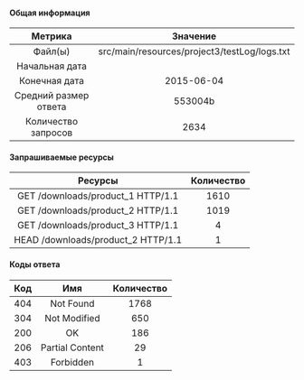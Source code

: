 #### Общая информация


|Метрика|Значение|
|:-:|:-:|
|Файл(ы)|src/main/resources/project3/testLog/logs.txt|
|Начальная дата||
|Конечная дата|2015-06-04|
|Средний размер ответа|553004b|
|Количество запросов|2634|

#### Запрашиваемые ресурсы


|Ресурсы|Количество|
|:-:|:-:|
|GET /downloads/product_1 HTTP/1.1|1610|
|GET /downloads/product_2 HTTP/1.1|1019|
|GET /downloads/product_3 HTTP/1.1|4|
|HEAD /downloads/product_2 HTTP/1.1|1|

#### Коды ответа


|Код|Имя|Количество|
|:-:|:-:|:-:|
|404|Not Found|1768|
|304|Not Modified|650|
|200|OK|186|
|206|Partial Content|29|
|403|Forbidden|1|

